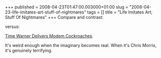 +++
published = 2008-04-23T01:47:00.003000+01:00
slug = "2008-04-23-life-imitates-art-stuff-of-nightmares"
tags = []
title = "Life Imitates Art; Stuff Of Nightmares"
+++
Compare and contrast:  
  

  
  
versus:  
  
[Time Warner Delivers Modem
Cockroaches](http://consumerist.com/382388/time-warner-delivers-modem-cockroaches).  
  
It's weird enough when the imaginary becomes real. When it's Chris
Morris, it's genuinely terrifying.
